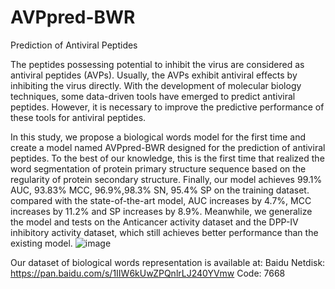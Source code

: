 # AVPpred-BWR
Prediction of Antiviral Peptides

  The peptides possessing potential to inhibit the virus are considered as antiviral peptides (AVPs). Usually, the AVPs exhibit antiviral effects by inhibiting the virus directly. With the development of molecular biology techniques, some data-driven tools have emerged to predict antiviral peptides. However, it is necessary to improve the predictive performance of these tools for antiviral peptides.

  In this study, we propose a biological words model for the first time and create a model named AVPpred-BWR designed for the prediction of antiviral peptides. To the best of our knowledge, this is the first time that realized the word segmentation of protein primary structure sequence based on the regularity of protein secondary structure.
Finally, our model achieves 99.1% AUC, 93.83% MCC, 96.9%,98.3% SN, 95.4% SP on the training dataset. compared with the state-of-the-art model, AUC increases by 4.7%, MCC increases by 11.2% and SP increases by 8.9%. Meanwhile, we generalize the model and tests on the Anticancer activity dataset and the DPP-IV inhibitory activity dataset, which still achieves better performance than the existing model.
 ![image](https://github.com/zyweizm/AVPpred_RBW/assets/117652641/3a432bb2-7886-43b6-8a31-a36b37b57167)

Our dataset of biological words representation is available at:
Baidu Netdisk: https://pan.baidu.com/s/1IIW6kUwZPQnlrLJ240YVmw 
Code: 7668
